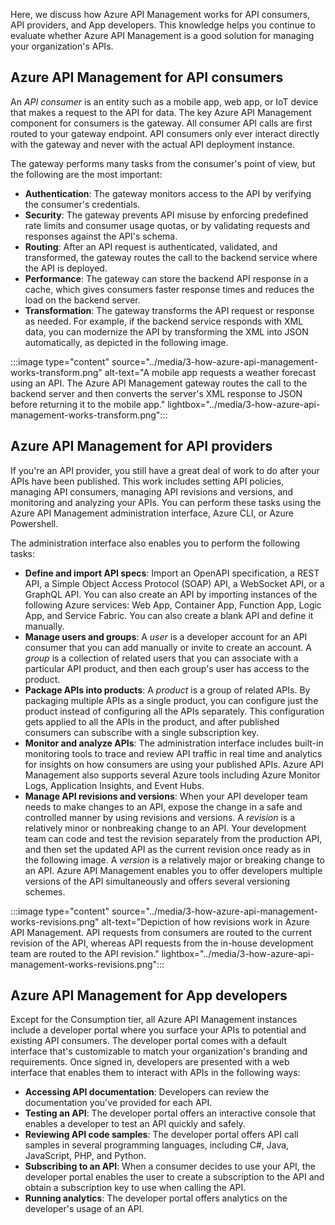 Here, we discuss how Azure API Management works for API consumers, API providers, and App developers. This knowledge helps you continue to evaluate whether Azure API Management is a good solution for managing your organization's APIs.

## Azure API Management for API consumers

An *API consumer* is an entity such as a mobile app, web app, or IoT device that makes a request to the API for data. The key Azure API Management component for consumers is the gateway. All consumer API calls are first routed to your gateway endpoint. API consumers only ever interact directly with the gateway and never with the actual API deployment instance.

The gateway performs many tasks from the consumer's point of view, but the following are the most important:

- **Authentication**: The gateway monitors access to the API by verifying the consumer's credentials.
- **Security**: The gateway prevents API misuse by enforcing predefined rate limits and consumer usage quotas, or by validating requests and responses against the API's schema.
- **Routing**: After an API request is authenticated, validated, and transformed, the gateway routes the call to the backend service where the API is deployed.
- **Performance**: The gateway can store the backend API response in a cache, which gives consumers faster response times and reduces the load on the backend server.
- **Transformation**: The gateway transforms the API request or response as needed. For example, if the backend service responds with XML data, you can modernize the API by transforming the XML into JSON automatically, as depicted in the following image.

:::image type="content" source="../media/3-how-azure-api-management-works-transform.png" alt-text="A mobile app requests a weather forecast using an API. The Azure API Management gateway routes the call to the backend server and then converts the server's XML response to JSON before returning it to the mobile app." lightbox="../media/3-how-azure-api-management-works-transform.png":::

## Azure API Management for API providers

If you're an API provider, you still have a great deal of work to do after your APIs have been published. This work includes setting API policies, managing API consumers, managing API revisions and versions, and monitoring and analyzing your APIs. You can perform these tasks using the Azure API Management administration interface, Azure CLI, or Azure Powershell.

The administration interface also enables you to perform the following tasks:

- **Define and import API specs**: Import an OpenAPI specification, a REST API, a Simple Object Access Protocol (SOAP) API, a WebSocket API, or a GraphQL API. You can also create an API by importing instances of the following Azure services: Web App, Container App, Function App, Logic App, and Service Fabric. You can also create a blank API and define it manually.
- **Manage users and groups**: A *user* is a developer account for an API consumer that you can add manually or invite to create an account. A *group* is a collection of related users that you can associate with a particular API product, and then each group's user has access to the product.
- **Package APIs into products**: A *product* is a group of related APIs. By packaging multiple APIs as a single product, you can configure just the product instead of configuring all the APIs separately. This configuration gets applied to all the APIs in the product, and after published consumers can subscribe with a single subscription key.
- **Monitor and analyze APIs**: The administration interface includes built-in monitoring tools to trace and review API traffic in real time and analytics for insights on how consumers are using your published APIs. Azure API Management also supports several Azure tools including Azure Monitor Logs, Application Insights, and Event Hubs.
- **Manage API revisions and versions**: When your API developer team needs to make changes to an API, expose the change in a safe and controlled manner by using revisions and versions. A *revision* is a relatively minor or nonbreaking change to an API. Your development team can code and test the revision separately from the production API, and then set the updated API as the current revision once ready as in the following image. A *version* is a relatively major or breaking change to an API. Azure API Management enables you to offer developers multiple versions of the API simultaneously and offers several versioning schemes.

:::image type="content" source="../media/3-how-azure-api-management-works-revisions.png" alt-text="Depiction of how revisions work in Azure API Management. API requests from consumers are routed to the current revision of the API, whereas API requests from the in-house development team are routed to the API revision." lightbox="../media/3-how-azure-api-management-works-revisions.png":::

## Azure API Management for App developers

Except for the Consumption tier, all Azure API Management instances include a developer portal where you surface your APIs to potential and existing API consumers. The developer portal comes with a default interface that's customizable to match your organization's branding and requirements. Once signed in, developers are presented with a web interface that enables them to interact with APIs in the following ways:

- **Accessing API documentation**: Developers can review the documentation you've provided for each API.
- **Testing an API**: The developer portal offers an interactive console that enables a developer to test an API quickly and safely.
- **Reviewing API code samples**: The developer portal offers API call samples in several programming languages, including C#, Java, JavaScript, PHP, and Python.
- **Subscribing to an API**: When a consumer decides to use your API, the developer portal enables the user to create a subscription to the API and obtain a subscription key to use when calling the API.
- **Running analytics**: The developer portal offers analytics on the developer's usage of an API.
